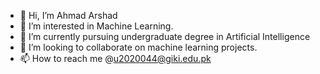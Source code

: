 - 👋 Hi, I’m Ahmad Arshad
- 👀 I’m interested in Machine Learning.
- 🌱 I’m currently pursuing undergraduate degree in Artificial Intelligence
- 💞️ I’m looking to collaborate on machine learning projects.
- 📫 How to reach me @u2020044@giki.edu.pk
